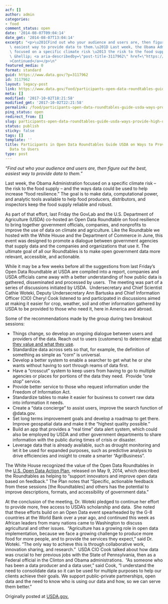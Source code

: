 ```yaml
---
acf: []
author: admin
categories:
- food
comment_status: open
date: '2014-08-07T09:04:14'
date_gmt: '2014-08-07T13:04:14'
excerpt: "<p>\u201CFind out who your audience and users are, then figure out the best,\
  \ easiest way to provide data to them.\u201D Last week, the Obama Administration\
  \ focused on a specific climate risk \u2013 the risk to the food supply \u2013 and\
  \ &hellip; <a aria-describedby=\"post-title-3117962\" href=\"https://www.data.gov/food/participants-open-data-roundtables-guide-usda-ways-provide-high-quality-data-users/\"\
  >Continued</a></p>\n"
featured_media: 0
format: standard
guid: https://www.data.gov/?p=3117962
id: 3117962
layout: legacy-post
link: https://www.data.gov/food/participants-open-data-roundtables-guide-usda-ways-provide-high-quality-data-users/
meta: []
modified: '2017-10-02T18:21:58'
modified_gmt: '2017-10-02T22:21:58'
permalink: /food/participants-open-data-roundtables-guide-usda-ways-provide-high-quality-data-users/
ping_status: open
redirect_from: []
slug: participants-open-data-roundtables-guide-usda-ways-provide-high-quality-data-users
status: publish
sticky: false
tags: []
template: ''
title: Participants in Open Data Roundtables Guide USDA on Ways to Provide High Quality
  Data to Users
type: post
---
```

*“Find out who your audience and users are, then figure out the best, easiest way to provide data to them.”*


Last week, the Obama Administration focused on a specific climate risk – the risk to the food supply – and the ways data could be used to help increase “food resilience.” The goal is to make data, computational power, and analytic tools available to help food producers, distributors, and inspectors keep the food supply reliable and robust.


As part of that effort, last Friday the GovLab and the U.S. Department of Agriculture (USDA) co-hosted an Open Data Roundtable on food resilience to bring together government officials, companies, and nonprofits to improve the use of data on climate and agriculture. Like the Roundtable we hosted with the White House and the Department of Commerce in June, this event was designed to promote a dialogue between government agencies that supply data and the companies and organizations that use it. The ultimate goal of all our Roundtables is to make open government data more relevant, accessible, and actionable.


While it may be a few weeks before all the suggestions from last Friday’s Open Data Roundtable at USDA are compiled into a report, companies and USDA officials came away with a better understanding of how public data is gathered, disseminated and processed by users.  The meeting was part of a series of discussions initiated by USDA.  Undersecretary and Chief Scientist Cathie Woteki, Deputy Undersecretary Ann Bartuska and Chief Information Officer (CIO) Cheryl Cook listened to and participated in discussions aimed at making it easier for crop, weather, soil and other information gathered by USDA to be provided to those who need it, here in America and abroad.


Some of the recommendations made by the group during two breakout sessions:


* Things change, so develop an ongoing dialogue between users and providers of the data. Reach out to users (customers) to determine [what they value and what they use](http://blogs.usda.gov/2014/08/05/local-regional-data-added-to-usda-market-news/).
* Standardize data across sets so that, for example, the definition of something as simple as “corn” is universal.
* Develop a better system to enable a searcher to get what he or she wants without having to sort through reams of data first.
* Have a “crosscut” system to keep users from having to go to multiple agencies or places for portions of the data they need.  Provide “one stop” service.
* Provide better service to those who request information under the Freedom of Information Act.
* Standardize tables to make it easier for business to convert raw data into information it needs.
* Create a “data concierge” to assist users, improve the search function of @data.gov.
* Set long terms improvement goals and develop a roadmap to get there.  Improve geospatial data and make it the “highest quality possible.”
* Build an app that provides a “real time” data alert system, which could also be employed by USDA and other government departments to share information with the public during times of crisis or disaster.
* Leverage data that is already available, such as drought monitoring and let it be used for expanded purposes, such as predictive analysis to drive efficiencies and insight to create a smarter “AgriBusiness”.


The White House recognized the value of the Open Data Roundtables in the [U.S. Open Data Action Plan](https://obamawhitehouse.archives.gov/sites/default/files/microsites/ostp/us_open_data_action_plan.pdf), released on May 9, 2014, which described the Roundtables as helping to “support innovators and improve open data based on feedback.” The Plan notes that “Specific, actionable feedback from these sessions [the Roundtables] and others has the potential to improve descriptions, formats, and accessibility of government data.”


At the conclusion of the meeting, Dr. Woteki pledged to continue her effort to provide more, free access to USDA’s scholarship and data.  She noted that these efforts build on an Open Data event spearheaded by the G-8 countries at the World Bank over a year ago, and continued this week as African leaders from many nations came to Washington to discuss agricultural and other issues.  “Agriculture has a growing role in open data implementation, because we face a growing challenge to produce more food for more people, and to provide the services they expect,” said Dr. Woteki. “The only way to achieve this is through collaborative work, innovation sharing, and research.”  USDA CIO Cook talked about how data was crucial to her previous jobs with the State of Pennsylvania, then as a Federal official in the Clinton and Obama administrations.  “As someone who has been a data producer and a data user,” said Cook, “I understand the need to consolidate data so it can be used for multiple purposes to help our clients achieve their goals. We support public-private partnerships, open data and the need to know who is using our data and how, so we can serve them better.”


Originally posted at [USDA.gov.](http://blogs.usda.gov/2014/08/07/participants-in-open-data-roundtables-guide-usda-on-ways-to-provide-high-quality-data-to-users/)


